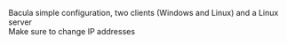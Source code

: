 Bacula simple configuration, two clients (Windows and Linux) and a Linux server<br>
Make sure to change IP addresses
